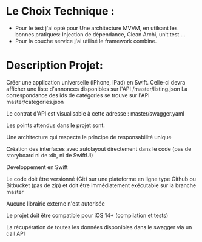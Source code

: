# Le Choix Technique : 

- Pour le test j'ai opté pour Une architecture MVVM, en utilsant les bonnes pratiques: Injection de dépendance, Clean Archi, unit test ...
- Pour la couche service j'ai utilisé le framework combine.


# Description Projet:

Créer une application universelle (iPhone, iPad) en Swift. Celle-ci devra afficher une liste d'annonces disponibles sur l'API /master/listing.json
La correspondance des ids de catégories se trouve sur l'API master/categories.json

Le contrat d'API est visualisable à cette adresse : master/swagger.yaml

Les points attendus dans le projet sont:

Une architecture qui respecte le principe de responsabilité unique

Création des interfaces avec autolayout directement dans le code (pas de storyboard ni de xib, ni de SwiftUI)

Développement en Swift

Le code doit être versionné (Git) sur une plateforme en ligne type Github ou Bitbucket (pas de zip) et doit être immédiatement exécutable sur la branche master

Aucune librairie externe n'est autorisée

Le projet doit être compatible pour iOS 14+ (compilation et tests)

La récupération de toutes les données disponibles dans le swagger via un call API 
